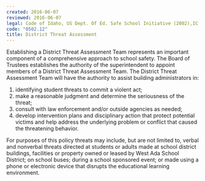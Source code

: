 ```yaml
---
created: 2016-06-07
reviewed: 2016-06-07
legal: Code of Idaho, US Dept. Of Ed. Safe School Initiative (2002),IC 18-901 IC 18-6710 IC 18-7902 IC 18-7905, 187906 IC 18-3302I IC 18-917 IC 33-512
code: "0502.12"
title: District Threat Assessment
---
```


Establishing a District Threat Assessment Team represents an important component of a comprehensive approach to school safety. The Board of Trustees establishes the authority of the superintendent to appoint members of a District Threat Assessment Team. The District Threat Assessment Team will have the authority to assist building administrators in:

1. identifying student threats to commit a violent act;
1. make a reasonable judgment and determine the seriousness of the threat;
1. consult with law enforcement and/or outside agencies as needed;
1. develop intervention plans and disciplinary action that protect potential victims and help address the underlying problem or conflict that caused the threatening behavior.

For purposes of this policy threats may include, but are not limited to, verbal and nonverbal threats directed at students or adults made at school district buildings, facilities or property owned or leased by West Ada School District; on school buses; during a school sponsored event; or made using a phone or electronic device that disrupts the educational learning environment.
